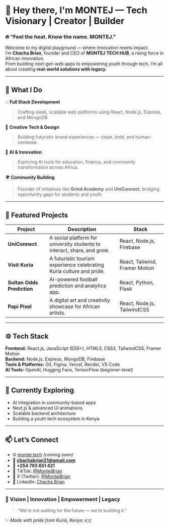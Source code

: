 # 👋 Hey there, I'm **MONTEJ** — Tech Visionary | Creator | Builder  

### 🔥 “Feel the heat. Know the name. MONTEJ.”  

Welcome to my digital playground — where innovation meets impact.  
I’m **Chacha Brian**, founder and CEO of **MONTEJ TECH HUB**, a rising force in African innovation.  
From building next-gen web apps to empowering youth through tech, I’m all about creating **real-world solutions with legacy**.

---

## 🚀 What I Do

💡 **Full Stack Development**  
> Crafting sleek, scalable web platforms using React, Node.js, Express, and MongoDB.

🎨 **Creative Tech & Design**  
> Building futuristic brand experiences — clean, bold, and human-centered.

🤖 **AI & Innovation**  
> Exploring AI tools for education, finance, and community transformation across Africa.

🌍 **Community Building**  
> Founder of initiatives like **Grind Academy** and **UniConnect**, bridging opportunity gaps for students and youth.

---

## 🧩 Featured Projects

| Project | Description | Stack |
|----------|--------------|--------|
| **UniConnect** | A social platform for university students to interact, share, and grow. | React, Node.js, Firebase |
| **Visit Kuria** | A futuristic tourism experience celebrating Kuria culture and pride. | React, Tailwind, Framer Motion |
| **Sultan Odds Prediction** | AI-powered football prediction and analytics app. | React, Python, Flask |
| **Papi Pixel** | A digital art and creativity showcase for African artists. | React, Node.js, TailwindCSS |

---

## ⚙️ Tech Stack

**Frontend:** React.js, JavaScript (ES6+), HTML5, CSS3, TailwindCSS, Framer Motion  
**Backend:** Node.js, Express, MongoDB, Firebase  
**Tools & Platforms:** Git, Figma, Vercel, Render, VS Code  
**AI Tools:** OpenAI, Hugging Face, TensorFlow (beginner-level)

---

## 🌱 Currently Exploring

- AI integration in community-based apps  
- Next.js & advanced UI animations  
- Scalable backend architecture  
- Building a youth tech ecosystem in Kenya  

---

## 📫 Let’s Connect

- 🌐 [montej.tech](#) *(coming soon)*  
- 📧 **chachabrian21@gmail.com**  
- 📱 **+254 793 651 421**  
- 🎥 TikTok: [@MontejBrian](https://www.tiktok.com/@montejbrian)  
- 🧵 X (Twitter): [@MontejBrian]()  
- 💼 LinkedIn: [Chacha Brian]()

---

### 🩵 Vision | Innovation | Empowerment | Legacy  
> “We’re not waiting for the future — we’re building it.”

✨ *Made with pride from Kuria, Kenya 🇰🇪*
